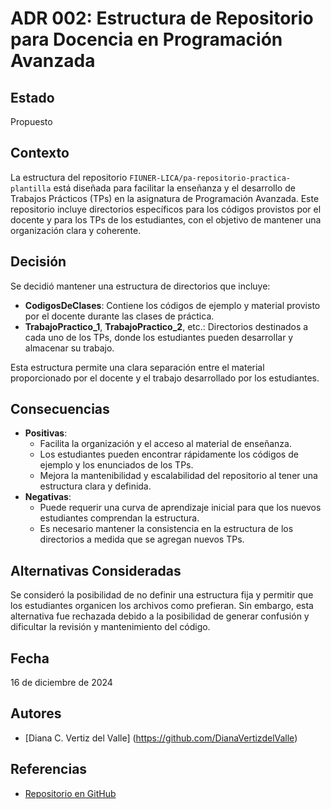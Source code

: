 # ADR 002: Estructura de Repositorio para Docencia en Programación Avanzada

## Estado
Propuesto

## Contexto
La estructura del repositorio `FIUNER-LICA/pa-repositorio-practica-plantilla` está diseñada para facilitar la enseñanza y el desarrollo de Trabajos Prácticos (TPs) en la asignatura de Programación Avanzada. Este repositorio incluye directorios específicos para los códigos provistos por el docente y para los TPs de los estudiantes, con el objetivo de mantener una organización clara y coherente.

## Decisión
Se decidió mantener una estructura de directorios que incluye:
- **CodigosDeClases**: Contiene los códigos de ejemplo y material provisto por el docente durante las clases de práctica.
- **TrabajoPractico_1**, **TrabajoPractico_2**, etc.: Directorios destinados a cada uno de los TPs, donde los estudiantes pueden desarrollar y almacenar su trabajo.

Esta estructura permite una clara separación entre el material proporcionado por el docente y el trabajo desarrollado por los estudiantes.

## Consecuencias
- **Positivas**:
  - Facilita la organización y el acceso al material de enseñanza.
  - Los estudiantes pueden encontrar rápidamente los códigos de ejemplo y los enunciados de los TPs.
  - Mejora la mantenibilidad y escalabilidad del repositorio al tener una estructura clara y definida.
- **Negativas**:
  - Puede requerir una curva de aprendizaje inicial para que los nuevos estudiantes comprendan la estructura.
  - Es necesario mantener la consistencia en la estructura de los directorios a medida que se agregan nuevos TPs.

## Alternativas Consideradas
Se consideró la posibilidad de no definir una estructura fija y permitir que los estudiantes organicen los archivos como prefieran. Sin embargo, esta alternativa fue rechazada debido a la posibilidad de generar confusión y dificultar la revisión y mantenimiento del código.

## Fecha
16 de diciembre de 2024

## Autores
- [Diana C. Vertiz del Valle] (https://github.com/DianaVertizdelValle)

## Referencias
- [Repositorio en GitHub](https://github.com/FIUNER-LICA/pa-repositorio-practica-plantilla)
